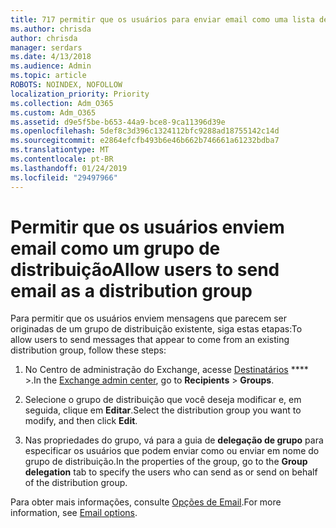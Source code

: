 ```yaml
---
title: 717 permitir que os usuários para enviar email como uma lista de distribuição
ms.author: chrisda
author: chrisda
manager: serdars
ms.date: 4/13/2018
ms.audience: Admin
ms.topic: article
ROBOTS: NOINDEX, NOFOLLOW
localization_priority: Priority
ms.collection: Adm_O365
ms.custom: Adm_O365
ms.assetid: d9e5f5be-b653-44a9-bce8-9ca11396d39e
ms.openlocfilehash: 5def8c3d396c1324112bfc9288ad18755142c14d
ms.sourcegitcommit: e2864efcfb493b6e46b662b746661a61232bdba7
ms.translationtype: MT
ms.contentlocale: pt-BR
ms.lasthandoff: 01/24/2019
ms.locfileid: "29497966"
---
```

# <a name="allow-users-to-send-email-as-a-distribution-group"></a><span data-ttu-id="966fc-102">Permitir que os usuários enviem email como um grupo de distribuição</span><span class="sxs-lookup"><span data-stu-id="966fc-102">Allow users to send email as a distribution group</span></span>

<span data-ttu-id="966fc-103">Para permitir que os usuários enviem mensagens que parecem ser originadas de um grupo de distribuição existente, siga estas etapas:</span><span class="sxs-lookup"><span data-stu-id="966fc-103">To allow users to send messages that appear to come from an existing distribution group, follow these steps:</span></span>
  
1. <span data-ttu-id="966fc-104">No Centro de administração do Exchange, acesse [Destinatários](https://outlook.office365.com/ecp/) \*\*\*\* \>.</span><span class="sxs-lookup"><span data-stu-id="966fc-104">In the [Exchange admin center](https://outlook.office365.com/ecp/), go to **Recipients** \> **Groups**.</span></span>
    
2. <span data-ttu-id="966fc-105">Selecione o grupo de distribuição que você deseja modificar e, em seguida, clique em **Editar**.</span><span class="sxs-lookup"><span data-stu-id="966fc-105">Select the distribution group you want to modify, and then click **Edit**.</span></span>
    
3. <span data-ttu-id="966fc-106">Nas propriedades do grupo, vá para a guia de **delegação de grupo** para especificar os usuários que podem enviar como ou enviar em nome do grupo de distribuição.</span><span class="sxs-lookup"><span data-stu-id="966fc-106">In the properties of the group, go to the **Group delegation** tab to specify the users who can send as or send on behalf of the distribution group.</span></span> 
    
<span data-ttu-id="966fc-107">Para obter mais informações, consulte [Opções de Email](https://technet.microsoft.com/library/bb124513.aspx#groupdelegation).</span><span class="sxs-lookup"><span data-stu-id="966fc-107">For more information, see [Email options](https://technet.microsoft.com/library/bb124513.aspx#groupdelegation).</span></span>
  

